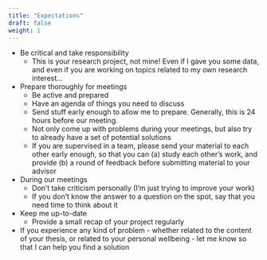 ```yaml
---
title: "Expectations"
draft: false
weight: 1
---
```


* Be critical and take responsibility
  * This is your research project, not mine! Even if I gave you some data,
    and even if you are working on topics related to my own research interest...
* Prepare thoroughly for meetings
  * Be active and prepared
  * Have an agenda of things you need to discuss
  * Send stuff early enough to allow me to prepare. Generally, this is 24 hours before our meeting.
  * Not only come up with problems during your meetings, but also try to already have a set of potential solutions
  * If you are supervised in a team, please send your material to each other early enough,
    so that you can (a) study each other’s work, and provide (b) a round of feedback
    before submitting material to your advisor
* During our meetings
  * Don’t take criticism personally (I’m just trying to improve your work)
  * If you don’t know the answer to a question on the spot, say that you need time to
  think about it
* Keep me up-to-date
  * Provide a small recap of your project regularly
* If you experience any kind of problem - whether related to the content of your thesis, or related to your personal wellbeing - let me know so that I can help you find a solution
